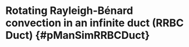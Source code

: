 Rotating Rayleigh-Bénard convection in an infinite duct (RRBC Duct) {#pManSimRRBCDuct}
===================================================================
